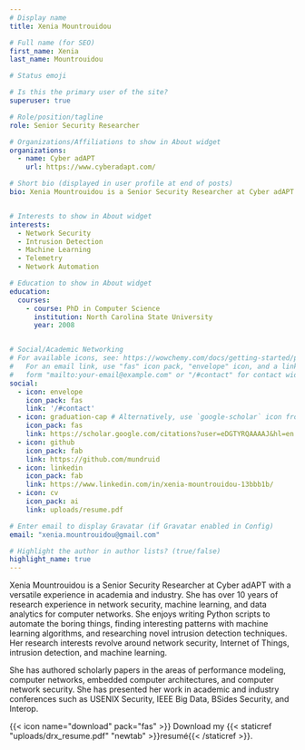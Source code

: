 ```yaml
---
# Display name
title: Xenia Mountrouidou 

# Full name (for SEO)
first_name: Xenia 
last_name: Mountrouidou

# Status emoji

# Is this the primary user of the site?
superuser: true

# Role/position/tagline
role: Senior Security Researcher

# Organizations/Affiliations to show in About widget
organizations:
  - name: Cyber adAPT
    url: https://www.cyberadapt.com/

# Short bio (displayed in user profile at end of posts)
bio: Xenia Mountrouidou is a Senior Security Researcher at Cyber adAPT with a versatile experience in academia and industry. She has over 10 years of research experience in network security, machine learning, and data analytics for computer networks. She enjoys writing Python scripts to automate the boring things, finding interesting patterns with machine learning algorithms, and researching novel  detection techniques. Her research interests revolve around network security, Internet of Things, intrusion detection, and machine learning. 


# Interests to show in About widget
interests:
  - Network Security
  - Intrusion Detection
  - Machine Learning
  - Telemetry
  - Network Automation

# Education to show in About widget
education:
  courses:
    - course: PhD in Computer Science
      institution: North Carolina State University
      year: 2008


# Social/Academic Networking
# For available icons, see: https://wowchemy.com/docs/getting-started/page-builder/#icons
#   For an email link, use "fas" icon pack, "envelope" icon, and a link in the
#   form "mailto:your-email@example.com" or "/#contact" for contact widget.
social:
  - icon: envelope
    icon_pack: fas
    link: '/#contact'
  - icon: graduation-cap # Alternatively, use `google-scholar` icon from `ai` icon pack
    icon_pack: fas
    link: https://scholar.google.com/citations?user=eDGTYRQAAAAJ&hl=en
  - icon: github
    icon_pack: fab
    link: https://github.com/mundruid
  - icon: linkedin
    icon_pack: fab
    link: https://www.linkedin.com/in/xenia-mountrouidou-13bbb1b/
  - icon: cv
    icon_pack: ai
    link: uploads/resume.pdf

# Enter email to display Gravatar (if Gravatar enabled in Config)
email: "xenia.mountrouidou@gmail.com"

# Highlight the author in author lists? (true/false)
highlight_name: true
---
```


Xenia Mountrouidou is a Senior Security Researcher at Cyber adAPT with a versatile experience in academia and industry. She has over 10 years of research experience in network security, machine learning, and data analytics for computer networks. She enjoys writing Python scripts to automate the boring things, finding interesting patterns with machine learning algorithms, and researching novel intrusion detection techniques. Her research interests revolve around network security, Internet of Things, intrusion detection, and machine learning.

She has authored scholarly papers in the areas of performance modeling, computer networks, embedded computer architectures, and computer network security. She has presented her work in academic and industry conferences such as USENIX Security, IEEE Big Data, BSides Security, and Interop.

{{< icon name="download" pack="fas" >}} Download my {{< staticref "uploads/drx_resume.pdf" "newtab" >}}resumé{{< /staticref >}}.
